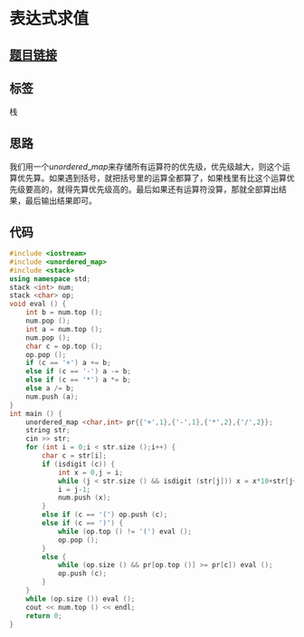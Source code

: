 # 表达式求值
## [题目链接](https://www.acwing.com/problem/content/3305/)

## 标签
栈

## 思路
我们用一个$unordered\_map$来存储所有运算符的优先级，优先级越大，则这个运算优先算。如果遇到括号，就把括号里的运算全都算了，如果栈里有比这个运算优先级要高的，就得先算优先级高的。最后如果还有运算符没算，那就全部算出结果，最后输出结果即可。

## 代码
```cpp
#include <iostream>
#include <unordered_map>
#include <stack>
using namespace std;
stack <int> num;
stack <char> op;
void eval () {
    int b = num.top ();
    num.pop ();
    int a = num.top ();
    num.pop ();
    char c = op.top ();
    op.pop ();
    if (c == '+') a += b;
    else if (c == '-') a -= b;
    else if (c == '*') a *= b;
    else a /= b;
    num.push (a);
}
int main () {
    unordered_map <char,int> pr{{'+',1},{'-',1},{'*',2},{'/',2}};
    string str;
    cin >> str;
    for (int i = 0;i < str.size ();i++) {
        char c = str[i];
        if (isdigit (c)) {
            int x = 0,j = i;
            while (j < str.size () && isdigit (str[j])) x = x*10+str[j++]-'0';
            i = j-1;
            num.push (x);
        }
        else if (c == '(') op.push (c);
        else if (c == ')') {
            while (op.top () != '(') eval ();
            op.pop ();
        }
        else {
            while (op.size () && pr[op.top ()] >= pr[c]) eval ();
            op.push (c);
        }
    }
    while (op.size ()) eval ();
    cout << num.top () << endl;
    return 0;
}
```